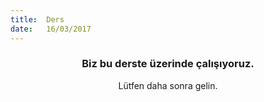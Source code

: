 ```yaml
---
title:  Ders
date:   16/03/2017
---
```


### <center>Biz bu derste üzerinde çalışıyoruz.</center>
<center>Lütfen daha sonra gelin.</center>